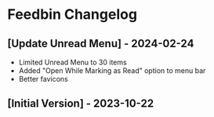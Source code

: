 # Feedbin Changelog

## [Update Unread Menu] - 2024-02-24

- Limited Unread Menu to 30 items
- Added "Open While Marking as Read" option to menu bar
- Better favicons

## [Initial Version] - 2023-10-22
